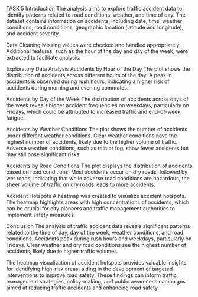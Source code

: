 TASK 5
Introduction
The analysis aims to explore traffic accident data to identify patterns related to road conditions, weather, and time of day. The dataset contains information on accidents, including date, time, weather conditions, road conditions, geographic location (latitude and longitude), and accident severity.

Data Cleaning
Missing values were checked and handled appropriately. Additional features, such as the hour of the day and day of the week, were extracted to facilitate analysis.

Exploratory Data Analysis
Accidents by Hour of the Day
The plot shows the distribution of accidents across different hours of the day. A peak in accidents is observed during rush hours, indicating a higher risk of accidents during morning and evening commutes.

Accidents by Day of the Week
The distribution of accidents across days of the week reveals higher accident frequencies on weekdays, particularly on Fridays, which could be attributed to increased traffic and end-of-week fatigue.

Accidents by Weather Conditions
The plot shows the number of accidents under different weather conditions. Clear weather conditions have the highest number of accidents, likely due to the higher volume of traffic. Adverse weather conditions, such as rain or fog, show fewer accidents but may still pose significant risks.

Accidents by Road Conditions
The plot displays the distribution of accidents based on road conditions. Most accidents occur on dry roads, followed by wet roads, indicating that while adverse road conditions are hazardous, the sheer volume of traffic on dry roads leads to more accidents.

Accident Hotspots
A heatmap was created to visualize accident hotspots. The heatmap highlights areas with high concentrations of accidents, which can be crucial for city planners and traffic management authorities to implement safety measures.

Conclusion
The analysis of traffic accident data reveals significant patterns related to the time of day, day of the week, weather conditions, and road conditions. Accidents peak during rush hours and weekdays, particularly on Fridays. Clear weather and dry road conditions see the highest number of accidents, likely due to higher traffic volumes.

The heatmap visualization of accident hotspots provides valuable insights for identifying high-risk areas, aiding in the development of targeted interventions to improve road safety. These findings can inform traffic management strategies, policy-making, and public awareness campaigns aimed at reducing traffic accidents and enhancing road safety.
